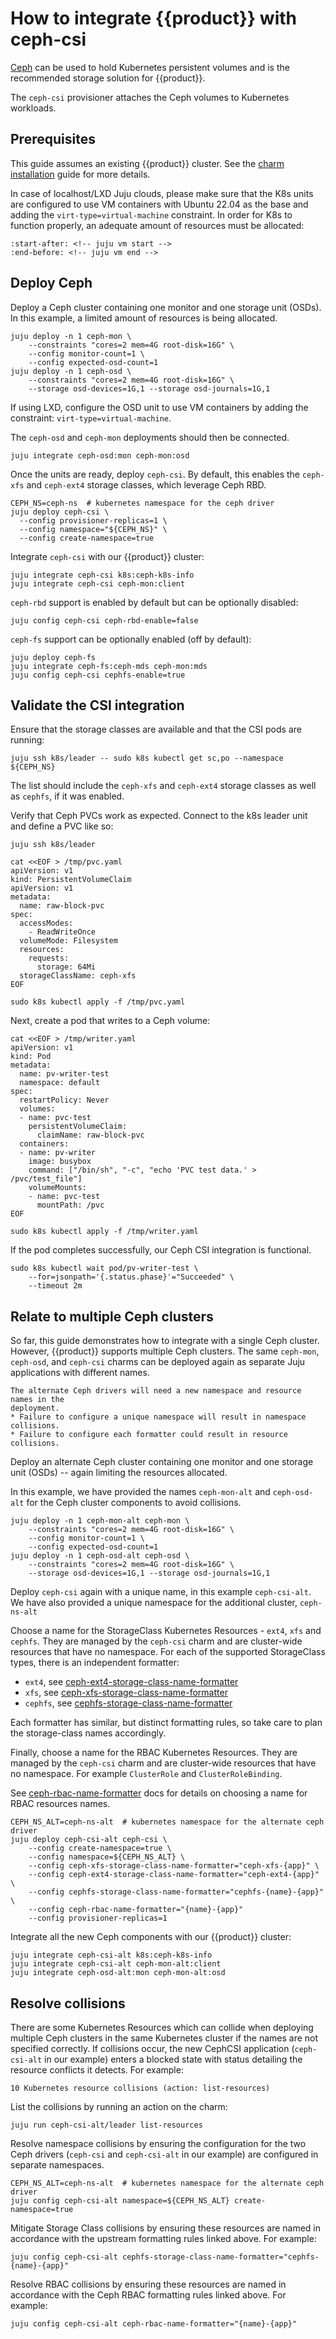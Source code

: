 # How to integrate {{product}} with ceph-csi

[Ceph] can be used to hold Kubernetes persistent volumes and is the recommended
storage solution for {{product}}.

The ``ceph-csi`` provisioner attaches the Ceph volumes to Kubernetes workloads.

## Prerequisites

This guide assumes an existing {{product}} cluster.
See the [charm installation] guide for more details.

In case of localhost/LXD Juju clouds, please make sure that the K8s units are
configured to use VM containers with Ubuntu 22.04 as the base and adding the
``virt-type=virtual-machine`` constraint. In order for K8s to function properly,
an adequate amount of resources must be allocated:

```{literalinclude} ../../_parts/install.md
:start-after: <!-- juju vm start -->
:end-before: <!-- juju vm end -->
```

## Deploy Ceph

Deploy a Ceph cluster containing one monitor and one storage unit
(OSDs). In this example, a limited amount of resources is being allocated.

```
juju deploy -n 1 ceph-mon \
    --constraints "cores=2 mem=4G root-disk=16G" \
    --config monitor-count=1 \
    --config expected-osd-count=1
juju deploy -n 1 ceph-osd \
    --constraints "cores=2 mem=4G root-disk=16G" \
    --storage osd-devices=1G,1 --storage osd-journals=1G,1
```

If using LXD, configure the OSD unit to use VM containers by adding the
constraint: ``virt-type=virtual-machine``.

The `ceph-osd` and `ceph-mon` deployments should then be connected.

```
juju integrate ceph-osd:mon ceph-mon:osd
```

Once the units are ready, deploy ``ceph-csi``. By default, this enables
the ``ceph-xfs`` and ``ceph-ext4`` storage classes, which leverage
Ceph RBD.

```
CEPH_NS=ceph-ns  # kubernetes namespace for the ceph driver
juju deploy ceph-csi \
  --config provisioner-replicas=1 \
  --config namespace="${CEPH_NS}" \
  --config create-namespace=true
```

Integrate `ceph-csi` with our {{product}} cluster:

```
juju integrate ceph-csi k8s:ceph-k8s-info
juju integrate ceph-csi ceph-mon:client
```

`ceph-rbd` support is enabled by default but can be optionally disabled:

```
juju config ceph-csi ceph-rbd-enable=false
```

`ceph-fs` support can be optionally enabled (off by default):

```
juju deploy ceph-fs
juju integrate ceph-fs:ceph-mds ceph-mon:mds
juju config ceph-csi cephfs-enable=true
```

## Validate the CSI integration

Ensure that the storage classes are available and that the
CSI pods are running:

```
juju ssh k8s/leader -- sudo k8s kubectl get sc,po --namespace ${CEPH_NS}
```

The list should include the ``ceph-xfs`` and ``ceph-ext4`` storage classes as
well as ``cephfs``, if it was enabled.

Verify that Ceph PVCs work as expected. Connect to the k8s leader unit
and define a PVC like so:

```
juju ssh k8s/leader

cat <<EOF > /tmp/pvc.yaml
apiVersion: v1
kind: PersistentVolumeClaim
apiVersion: v1
metadata:
  name: raw-block-pvc
spec:
  accessModes:
    - ReadWriteOnce
  volumeMode: Filesystem
  resources:
    requests:
      storage: 64Mi
  storageClassName: ceph-xfs
EOF

sudo k8s kubectl apply -f /tmp/pvc.yaml
```

Next, create a pod that writes to a Ceph volume:

```
cat <<EOF > /tmp/writer.yaml
apiVersion: v1
kind: Pod
metadata:
  name: pv-writer-test
  namespace: default
spec:
  restartPolicy: Never
  volumes:
  - name: pvc-test
    persistentVolumeClaim:
      claimName: raw-block-pvc
  containers:
  - name: pv-writer
    image: busybox
    command: ["/bin/sh", "-c", "echo 'PVC test data.' > /pvc/test_file"]
    volumeMounts:
    - name: pvc-test
      mountPath: /pvc
EOF

sudo k8s kubectl apply -f /tmp/writer.yaml
```

If the pod completes successfully, our Ceph CSI integration is functional.

```
sudo k8s kubectl wait pod/pv-writer-test \
    --for=jsonpath='{.status.phase}'="Succeeded" \
    --timeout 2m
```

## Relate to multiple Ceph clusters

So far, this guide demonstrates how to integrate with a single Ceph cluster.
However, {{product}} supports multiple Ceph clusters. The same `ceph-mon`,
`ceph-osd`, and `ceph-csi` charms can be deployed again as separate Juju
applications with different names.


```{note}
The alternate Ceph drivers will need a new namespace and resource names in the
deployment.
* Failure to configure a unique namespace will result in namespace collisions.
* Failure to configure each formatter could result in resource collisions.
```

Deploy an alternate Ceph cluster containing one monitor and one storage unit
(OSDs) -- again limiting the resources allocated.

In this example, we have provided the names `ceph-mon-alt` and `ceph-osd-alt`
for the Ceph cluster components to avoid collisions.

```
juju deploy -n 1 ceph-mon-alt ceph-mon \
    --constraints "cores=2 mem=4G root-disk=16G" \
    --config monitor-count=1 \
    --config expected-osd-count=1
juju deploy -n 1 ceph-osd-alt ceph-osd \
    --constraints "cores=2 mem=4G root-disk=16G" \
    --storage osd-devices=1G,1 --storage osd-journals=1G,1
```

Deploy `ceph-csi` again with a unique name, in this example `ceph-csi-alt`. We
have also provided a unique namespace for the additional cluster, `ceph-ns-alt`

Choose a name for the StorageClass Kubernetes Resources - `ext4`, `xfs` and
`cephfs`. They are managed by the `ceph-csi` charm and are cluster-wide
resources that have no namespace. For each of the supported StorageClass types,
there is an independent formatter:

* `ext4`, see [ceph-ext4-storage-class-name-formatter]
* `xfs`, see [ceph-xfs-storage-class-name-formatter]
* `cephfs`, see [cephfs-storage-class-name-formatter]

Each formatter has similar, but distinct formatting rules, so take care to plan
the storage-class names accordingly.

Finally, choose a name for the RBAC Kubernetes Resources. They are managed by
the `ceph-csi` charm and are cluster-wide resources that have no namespace.
For example `ClusterRole` and `ClusterRoleBinding`.

See [ceph-rbac-name-formatter] docs for details on choosing a name for RBAC
resources names.

```
CEPH_NS_ALT=ceph-ns-alt  # kubernetes namespace for the alternate ceph driver
juju deploy ceph-csi-alt ceph-csi \
    --config create-namespace=true \
    --config namespace=${CEPH_NS_ALT} \
    --config ceph-xfs-storage-class-name-formatter="ceph-xfs-{app}" \
    --config ceph-ext4-storage-class-name-formatter="ceph-ext4-{app}" \
    --config cephfs-storage-class-name-formatter="cephfs-{name}-{app}" \
    --config ceph-rbac-name-formatter="{name}-{app}"
    --config provisioner-replicas=1
```

Integrate all the new Ceph components with our {{product}} cluster:

```
juju integrate ceph-csi-alt k8s:ceph-k8s-info
juju integrate ceph-csi-alt ceph-mon-alt:client
juju integrate ceph-osd-alt:mon ceph-mon-alt:osd
```

## Resolve collisions

There are some Kubernetes Resources which can collide when deploying multiple
Ceph clusters in the same Kubernetes cluster if the names are not
specified correctly. If collisions occur, the new CephCSI application
(`ceph-csi-alt` in our example) enters a blocked state with status detailing
the resource conflicts it detects. For example:

```
10 Kubernetes resource collisions (action: list-resources)
```

List the collisions by running an action on the charm:

```
juju run ceph-csi-alt/leader list-resources
```

Resolve namespace collisions by ensuring the configuration for the two Ceph
drivers (`ceph-csi` and `ceph-csi-alt` in our example) are configured in
separate namespaces.

```
CEPH_NS_ALT=ceph-ns-alt  # kubernetes namespace for the alternate ceph driver
juju config ceph-csi-alt namespace=${CEPH_NS_ALT} create-namespace=true
```

Mitigate Storage Class collisions by ensuring these resources are named in
accordance with the upstream formatting rules linked above. For example:

```
juju config ceph-csi-alt cephfs-storage-class-name-formatter="cephfs-{name}-{app}"
```

Resolve RBAC collisions by ensuring these resources are named in accordance with
the Ceph RBAC formatting rules linked above. For example:

```
juju config ceph-csi-alt ceph-rbac-name-formatter="{name}-{app}"
```

<!-- LINKS -->

[charm installation]: ./charm
[Ceph]: https://docs.ceph.com/
[ceph-rbac-name-formatter]: https://charmhub.io/ceph-csi/configurations?channel=latest/edge#ceph-rbac-name-formatter
[ceph-ext4-storage-class-name-formatter]: https://charmhub.io/ceph-csi/configurations?channel=latest/edge#ceph-ext4-storage-class-name-formatter
[ceph-xfs-storage-class-name-formatter]: https://charmhub.io/ceph-csi/configurations?channel=latest/edge#ceph-xfs-storage-class-name-formatter
[cephfs-storage-class-name-formatter]: https://charmhub.io/ceph-csi/configurations?channel=latest/edge#cephfs-storage-class-name-formatter
